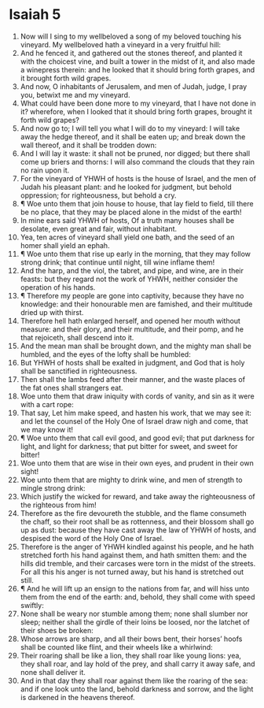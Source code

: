 ﻿# Isaiah 5
1. Now will I sing to my wellbeloved a song of my beloved touching his vineyard. My wellbeloved hath a vineyard in a very fruitful hill: 
2. And he fenced it, and gathered out the stones thereof, and planted it with the choicest vine, and built a tower in the midst of it, and also made a winepress therein: and he looked that it should bring forth grapes, and it brought forth wild grapes. 
3. And now, O inhabitants of Jerusalem, and men of Judah, judge, I pray you, betwixt me and my vineyard. 
4. What could have been done more to my vineyard, that I have not done in it? wherefore, when I looked that it should bring forth grapes, brought it forth wild grapes? 
5. And now go to; I will tell you what I will do to my vineyard: I will take away the hedge thereof, and it shall be eaten up; and break down the wall thereof, and it shall be trodden down: 
6. And I will lay it waste: it shall not be pruned, nor digged; but there shall come up briers and thorns: I will also command the clouds that they rain no rain upon it. 
7. For the vineyard of YHWH of hosts is the house of Israel, and the men of Judah his pleasant plant: and he looked for judgment, but behold oppression; for righteousness, but behold a cry. 
8. ¶ Woe unto them that join house to house, that lay field to field, till there be no place, that they may be placed alone in the midst of the earth! 
9. In mine ears said YHWH of hosts, Of a truth many houses shall be desolate, even great and fair, without inhabitant. 
10. Yea, ten acres of vineyard shall yield one bath, and the seed of an homer shall yield an ephah. 
11. ¶ Woe unto them that rise up early in the morning, that they may follow strong drink; that continue until night, till wine inflame them! 
12. And the harp, and the viol, the tabret, and pipe, and wine, are in their feasts: but they regard not the work of YHWH, neither consider the operation of his hands. 
13. ¶ Therefore my people are gone into captivity, because they have no knowledge: and their honourable men are famished, and their multitude dried up with thirst. 
14. Therefore hell hath enlarged herself, and opened her mouth without measure: and their glory, and their multitude, and their pomp, and he that rejoiceth, shall descend into it. 
15. And the mean man shall be brought down, and the mighty man shall be humbled, and the eyes of the lofty shall be humbled: 
16. But YHWH of hosts shall be exalted in judgment, and God that is holy shall be sanctified in righteousness. 
17. Then shall the lambs feed after their manner, and the waste places of the fat ones shall strangers eat. 
18. Woe unto them that draw iniquity with cords of vanity, and sin as it were with a cart rope: 
19. That say, Let him make speed, and hasten his work, that we may see it: and let the counsel of the Holy One of Israel draw nigh and come, that we may know it! 
20. ¶ Woe unto them that call evil good, and good evil; that put darkness for light, and light for darkness; that put bitter for sweet, and sweet for bitter! 
21. Woe unto them that are wise in their own eyes, and prudent in their own sight! 
22. Woe unto them that are mighty to drink wine, and men of strength to mingle strong drink: 
23. Which justify the wicked for reward, and take away the righteousness of the righteous from him! 
24. Therefore as the fire devoureth the stubble, and the flame consumeth the chaff, so their root shall be as rottenness, and their blossom shall go up as dust: because they have cast away the law of YHWH of hosts, and despised the word of the Holy One of Israel. 
25. Therefore is the anger of YHWH kindled against his people, and he hath stretched forth his hand against them, and hath smitten them: and the hills did tremble, and their carcases were torn in the midst of the streets. For all this his anger is not turned away, but his hand is stretched out still. 
26. ¶ And he will lift up an ensign to the nations from far, and will hiss unto them from the end of the earth: and, behold, they shall come with speed swiftly: 
27. None shall be weary nor stumble among them; none shall slumber nor sleep; neither shall the girdle of their loins be loosed, nor the latchet of their shoes be broken: 
28. Whose arrows are sharp, and all their bows bent, their horses’ hoofs shall be counted like flint, and their wheels like a whirlwind: 
29. Their roaring shall be like a lion, they shall roar like young lions: yea, they shall roar, and lay hold of the prey, and shall carry it away safe, and none shall deliver it. 
30. And in that day they shall roar against them like the roaring of the sea: and if one look unto the land, behold darkness and sorrow, and the light is darkened in the heavens thereof. 
